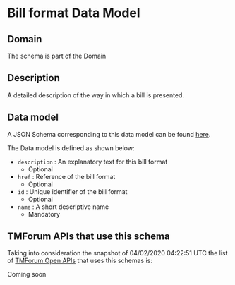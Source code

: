 # Bill format Data Model

## Domain

The  schema is part of the  Domain

## Description

A detailed description of the way in which a bill is presented.

## Data model

A JSON Schema corresponding to this data model can be found
[here](https://github.com/tmforum-rand/schemas/blob/candidates/Customer/BillFormat.schema.json).

The Data model is defined as shown below:
- `description` : An explanatory text for this bill format
  - Optional
- `href` : Reference of the bill format
  - Optional
- `id` : Unique identifier of the bill format
  - Optional
- `name` : A short descriptive name
  - Mandatory




## TMForum APIs that use this schema

Taking into consideration the snapshot of 04/02/2020 04:22:51 UTC the list of [TMForum Open APIs](https://www.tmforum.org/open-apis/) that uses this schemas is:

Coming soon